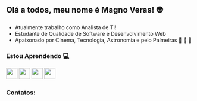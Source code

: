 ## Olá a todos, meu nome é Magno Veras! :alien:

- Atualmente trabalho como Analista de TI!
- Estudante de Qualidade de Software e Desenvolvimento Web
- Apaixonado por Cinema, Tecnologia, Astronomia e pelo Palmeiras :green_heart: :telescope: :movie_camera:
  
### Estou Aprendendo 💻
<img src="https://cdn.jsdelivr.net/gh/devicons/devicon@latest/icons/html5/html5-original.svg" width="30" height="30"/> <img src="https://cdn.jsdelivr.net/gh/devicons/devicon@latest/icons/css3/css3-original.svg" width="30" height="30"/> <img src="https://cdn.jsdelivr.net/gh/devicons/devicon@latest/icons/javascript/javascript-original.svg"  width="30" height="30"/> <img src="https://cdn.jsdelivr.net/gh/devicons/devicon@latest/icons/react/react-original-wordmark.svg" width="30" height="30"/>

### Contatos:
<div>
  <a></a>
</div>
          
          
          
          
                  
          
  

<!--
**omagnoveras/omagnoveras** is a ✨ _special_ ✨ repository because its `README.md` (this file) appears on your GitHub profile.

Here are some ideas to get you started:


- 🌱 I’m currently learning ...
- 👯 I’m looking to collaborate on ...
- 🤔 I’m looking for help with ...
- 💬 Ask me about ...
- 📫 How to reach me: ...
- 😄 Pronouns: ...
- ⚡ Fun fact: ...
-->
